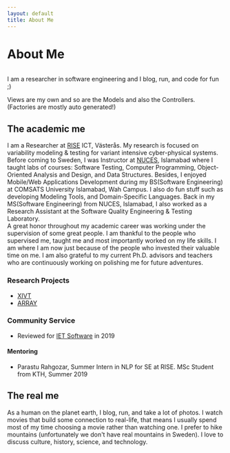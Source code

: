 ```yaml
---
layout: default
title: About Me
---
```


<div class="post">
	<h1 class="pageTitle">About Me</h1>
	<img src="{{ 'http://www.es.mdh.se/img/staff/3953-staff.jpg' | prepend: site.baseurl }}" alt="">
	<p class="intro">I am a researcher in software engineering and I blog, run, and code for fun ;)</p>
	<p>Views are my own and so are the Models and also the Controllers. (Factories are mostly auto generated!)</p>
	<h2>The academic me</h2>
	<p>I am a Researcher at <a href="ri.se/muhammad-abbas" target="_blank">RISE</a> ICT, Västerås. My research is focused on variability modeling & testing for variant intensive cyber-physical systems. Before coming to Sweden, I was Instructor at <a href="nu.edu.pk" target="_blank">NUCES</a>, Islamabad where I taught labs of courses: Software Testing, Computer Programming, Object-Oriented Analysis and Design, and Data Structures. Besides, I enjoyed Mobile/Web Applications Development during my BS(Software Engineering) at COMSATS University Islamabad, Wah Campus. I also do fun stuff such as developing Modeling Tools, and Domain-Specific Languages. Back in my MS(Software Engineering) from NUCES, Islamabad, I also worked as a Research Assistant at the Software Quality Engineering & Testing Laboratory.<br />
	A great honor throughout my academic career was working under the supervision of some great people. I am thankful to the people who supervised me, taught me and most importantly worked on my life skills. I am where I am now just because of the people who invested their valuable time on me. I am also grateful to my current Ph.D. advisors and teachers who are continuously working on polishing me for future adventures.</p>
	<h3>Research Projects</h3>
	<ul>
		<li><a href="https://itea3.org/project/xivt.html" target="_blank">XIVT</a></li>
		<li><a href="https://www.es.mdh.se/projects/497-ARRAY" target="_blank">ARRAY</a></li>
	</ul>
	<h3>Community Service</h3>
	<ul>
		<li>Reviewed for <a href="https://digital-library.theiet.org/content/journals/iet-sen" target="_blank">IET Software</a> in 2019</li>
	</ul>
	<h4>Mentoring</h4>
	<ul>
		<li>Parastu Rahgozar, Summer Intern in NLP for SE at RISE. MSc Student from KTH, Summer 2019</li>
	</ul>
	<h2>The real me</h2>
	<p>As a human on the planet earth, I blog, run, and take a lot of photos. I watch movies that build some connection to real-life, that means I usually spend most of my time choosing a movie rather than watching one. I prefer to hike mountains (unfortunately we don't have real mountains in Sweden). I love to discuss culture, history, science, and technology.</p>
</div>
